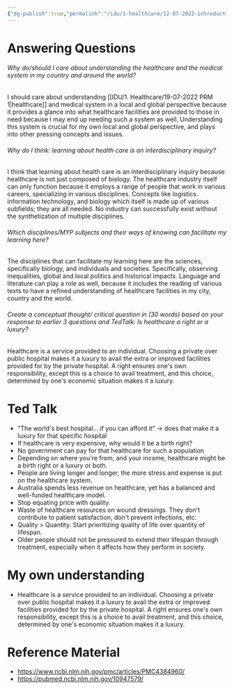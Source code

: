 ```yaml
---
{"dg-publish":true,"permalink":"/idu/1-healthcare/12-07-2022-introduction-to-healthcare-as-an-idu/","dgHomeLink":true,"dgPassFrontmatter":false}
---
```


# Answering Questions
###### Why do/should I care about understanding the healthcare and the medical system in my country and around the world?
I should care about understanding [[IDU/1. Healthcare/19-07-2022 PRM 1|healthcare]] and medical system in a local and global perspective because it provides a glance into what healthcare facilities are provided to those in need because I may end up needing such a system as well. Understanding this system is crucial for my own local and global perspective, and plays into other pressing concepts and issues.

###### Why do I think: learning about health care is an interdisciplinary inquiry?
I think that learning about health care is an interdisciplinary inquiry because healthcare is not just composed of biology. The healthcare industry itself can only function because it employs a range of people that work in various careers, specializing in various disciplines. Concepts like logistics.  information technology, and biology which itself is made up of various subfields; they are all needed. No industry can successfully exist without the synthetization of multiple disciplines.

###### Which disciplines/MYP subjects and their ways of knowing can facilitate my learning here?
The disciplines that can facilitate my learning here are the sciences, specifically biology, and individuals and societies. Specifically, observing inequalities, global and local politics and historical impacts. Language and literature can play a role as well, because it includes the reading of various texts to have a refined understanding of healthcare facilities in my city, country and the world.

###### Create a conceptual thought/ critical question in (30 words) based on your response to earlier 3 questions and TedTalk: Is healthcare a right or a luxury?
Healthcare is a service provided to an individual. Choosing a private over public hospital makes it a luxury to avail the extra or improved facilities provided for by the private hospital. A right ensures one's own responsibility, except this is a choice to avail treatment, and this choice, determined by one's economic situation makes it a luxury.



# Ted Talk
- "The world's best hospital... if you can afford it" → does that make it a luxury for that specific hospital
- If healthcare is very expensive, why would it be a birth right?
- No government can pay for that healthcare for such a population
- Depending on where you're from, and your income, healthcare might be a birth right or a luxury or both.
- People are living longer and longer, the more stress and expense is put on the healthcare system.
- Australia spends less revenue on healthcare, yet has a balanced and well-funded healthcare model.
- Stop equating price with quality.
- Waste of healthcare resources on wound dressings. They don't contribute to patient satisfaction, don't prevent infections, etc.
- Quality > Quantity. Start prioritizing quality of life over quantity of lifespan.
- Older people should not be pressured to extend their lifespan through treatment, especially when it affects how they perform in society. 

# My own understanding
- Healthcare is a service provided to an individual. Choosing a private over public hospital makes it a luxury to avail the extra or improved facilities provided for by the private hospital. A right ensures one's own responsibility, except this is a choice to avail treatment, and this choice, determined by one's economic situation makes it a luxury.

# Reference Material
- https://www.ncbi.nlm.nih.gov/pmc/articles/PMC4384960/
- https://pubmed.ncbi.nlm.nih.gov/10947579/